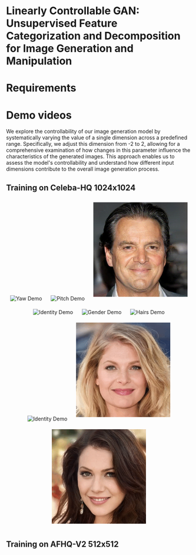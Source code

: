 # Linearly Controllable GAN: Unsupervised Feature Categorization and Decomposition for Image Generation and Manipulation


# Requirements

# Demo videos
We explore the controllability of our image generation model by systematically varying the value of a single dimension across a predefined range. Specifically, we adjust this dimension from -2 to 2, allowing for a comprehensive examination of how changes in this parameter influence the characteristics of the generated images. This approach enables us to assess the model's controllability and understand how different input dimensions contribute to the overall image generation process.
## Training on Celeba-HQ 1024x1024
<div style="text-align: center;">
    <img src="assets/yaw.gif" alt="Yaw Demo" width="256" height="256" style="margin: 10px;">
    <img src="assets/pitch.gif" alt="Pitch Demo" width="256" height="256" style="margin: 10px;">
    <img src="assets/zoom.gif" alt="Zoom Demo" width="256" height="256" style="margin: 10px;">
    <br>
    <img src="assets/identity.gif" alt="Identity Demo" width="256" height="256" style="margin: 10px;">
    <img src="assets/gender.gif" alt="Gender Demo" width="256" height="256" style="margin: 10px;">
    <img src="assets/hairs.gif" alt="Hairs Demo" width="256" height="256" style="margin: 10px;">
    <br>
    <img src="assets/hairparting.gif" alt="Identity Demo" width="256" height="256" style="margin: 10px;">
    <img src="assets/mouth.gif" alt="Gender Demo" width="256" height="256" style="margin: 10px;">
    <img src="assets/hairmove.gif" alt="Hairs Demo" width="256" height="256" style="margin: 10px;">
</div>

## Training on AFHQ-V2 512x512
